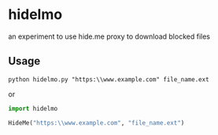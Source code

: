 # hidelmo
an experiment to use hide.me proxy to download blocked files

## Usage
`python hidelmo.py "https:\\www.example.com" file_name.ext`

or
```python
import hidelmo

HideMe("https:\\www.example.com", "file_name.ext")
```
